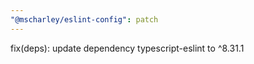 ```yaml
---
"@mscharley/eslint-config": patch
---
```


fix(deps): update dependency typescript-eslint to ^8.31.1
